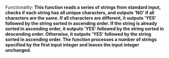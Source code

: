 Functionality: **This function reads a series of strings from standard input, checks if each string has all unique characters, and outputs 'NO' if all characters are the same. If all characters are different, it outputs 'YES' followed by the string sorted in ascending order. If the string is already sorted in ascending order, it outputs 'YES' followed by the string sorted in descending order. Otherwise, it outputs 'YES' followed by the string sorted in ascending order. The function processes a number of strings specified by the first input integer and leaves the input integer unchanged.**